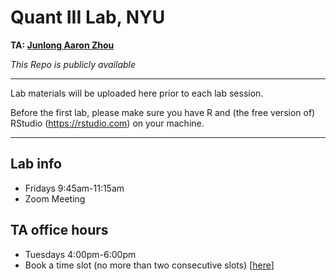 # Quant III Lab, NYU

**TA: [Junlong Aaron Zhou](http://www.zhoujunlong.com)**

*This Repo is publicly available*

---

Lab materials will be uploaded here prior to each lab session.


Before the first lab, please make sure you have R and (the free version of) RStudio (https://rstudio.com) on your machine.

---

## Lab info

- Fridays 9:45am-11:15am
- Zoom Meeting


## TA office hours

- Tuesdays 4:00pm-6:00pm
- Book a time slot (no more than two consecutive slots) [[here](https://calendly.com/jlzhou/15min)]
